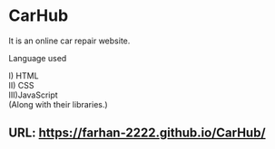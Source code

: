 # CarHub
It is an online car repair website.



Language used

I)  HTML<br>
II) CSS<br>
III)JavaScript<br>
(Along with their libraries.)

## URL: https://farhan-2222.github.io/CarHub/

